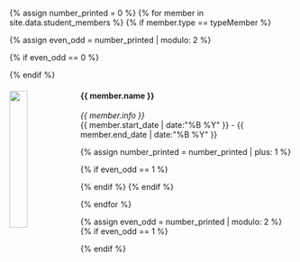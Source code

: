 {% assign number_printed = 0 %}
{% for member in site.data.student_members %}
{% if member.type == typeMember %}

{% assign even_odd = number_printed | modulo: 2 %}

{% if even_odd == 0 %}
<div class="row">
{% endif %}

<div class="col-sm-6 clearfix">
  <img src="{{ site.url }}{{ site.baseurl }}/images/people/{{ member.photo }}" class="img-responsive" width="25%" style="float: left" />
  <h4>{{ member.name }}</h4>
  <i>{{ member.info }}</i><br>
  {{ member.start_date | date:"%B %Y" }} - {{ member.end_date | date:"%B %Y" }}
</div>

{% assign number_printed = number_printed | plus: 1 %}

{% if even_odd == 1 %}
</div>
{% endif %}
{% endif %}

{% endfor %}


{% assign even_odd = number_printed | modulo: 2 %}
{% if even_odd == 1 %}
</div>
{% endif %}

